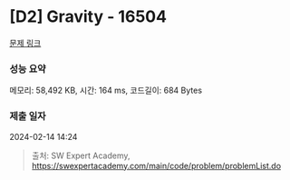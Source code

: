 # [D2] Gravity - 16504 

[문제 링크](https://swexpertacademy.com/main/code/problem/problemDetail.do?contestProbId=AYZOEkza5qMDFARc) 

### 성능 요약

메모리: 58,492 KB, 시간: 164 ms, 코드길이: 684 Bytes

### 제출 일자

2024-02-14 14:24



> 출처: SW Expert Academy, https://swexpertacademy.com/main/code/problem/problemList.do